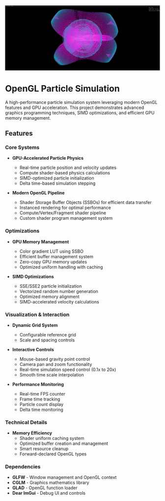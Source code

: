 ![alt text](image.png)

# OpenGL Particle Simulation

A high-performance particle simulation system leveraging modern OpenGL features and GPU acceleration. This project demonstrates advanced graphics programming techniques, SIMD optimizations, and efficient GPU memory management.

## Features

### Core Systems
- **GPU-Accelerated Particle Physics**
  - Real-time particle position and velocity updates
  - Compute shader-based physics calculations
  - SIMD-optimized particle initialization
  - Delta time-based simulation stepping

- **Modern OpenGL Pipeline**
  - Shader Storage Buffer Objects (SSBOs) for efficient data transfer
  - Instanced rendering for optimal performance
  - Compute/Vertex/Fragment shader pipeline
  - Custom shader program management system

### Optimizations
- **GPU Memory Management**
  - Color gradient LUT using SSBO
  - Efficient buffer management system
  - Zero-copy GPU memory updates
  - Optimized uniform handling with caching

- **SIMD Optimizations**
  - SSE/SSE2 particle initialization
  - Vectorized random number generation
  - Optimized memory alignment
  - SIMD-accelerated velocity calculations

### Visualization & Interaction
- **Dynamic Grid System**
  - Configurable reference grid
  - Scale and spacing controls
  
- **Interactive Controls**
  - Mouse-based gravity point control
  - Camera pan and zoom functionality
  - Real-time simulation speed control (0.1x to 20x)
  - Smooth time scale interpolation

- **Performance Monitoring**
  - Real-time FPS counter
  - Frame time tracking
  - Particle count display
  - Delta time monitoring

### Technical Details
- **Memory Efficiency**
  - Shader uniform caching system
  - Optimized buffer creation and management
  - Smart resource cleanup
  - Forward-declared OpenGL types

### Dependencies
- **GLFW** - Window management and OpenGL context
- **CGLM** - Graphics mathematics library
- **GLAD** - OpenGL function loader
- **Dear ImGui** - Debug UI and controls
